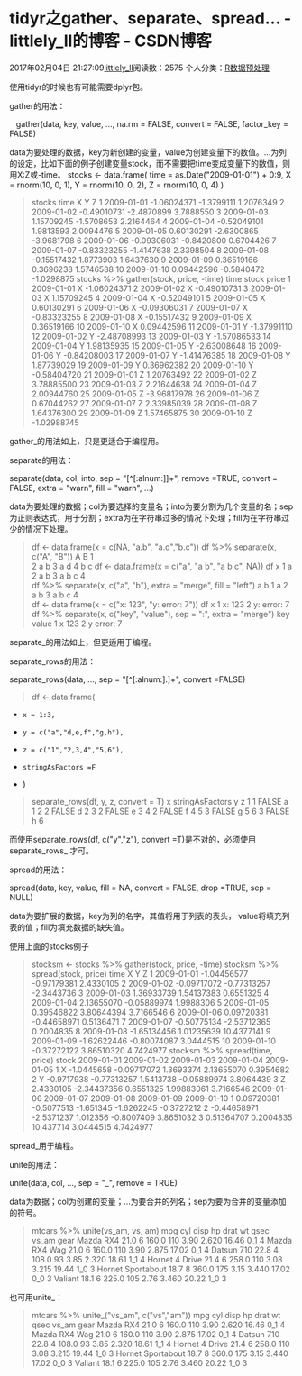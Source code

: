 # tidyr之gather、separate、spread… - littlely_ll的博客 - CSDN博客





2017年02月04日 21:27:09[littlely_ll](https://me.csdn.net/littlely_ll)阅读数：2575
个人分类：[R数据预处理](https://blog.csdn.net/littlely_ll/article/category/6700496)










使用tidyr的时候也有可能需要dplyr包。

gather的用法：

   gather(data, key, value, ..., na.rm = FALSE, convert = FALSE,
factor_key = FALSE)

data为要处理的数据，key为新创建的变量，value为创建变量下的数值。...为列的设定，比如下面的例子创建变量stock，而不需要把time变成变量下的数值，则用X:Z或-time。
stocks <- data.frame(
    time = as.Date("2009-01-01") + 0:9,
    X = rnorm(10, 0, 1),
    Y = rnorm(10, 0, 2),
    Z = rnorm(10, 0, 4)
)
> stocks
         time           X          Y          Z
1  2009-01-01 -1.06024371 -1.3799111  1.2076349
2  2009-01-02 -0.49010731 -2.4870899  3.7888550
3  2009-01-03  1.15709245 -1.5708653  2.2164464
4  2009-01-04 -0.52049101  1.9813593  2.0094476
5  2009-01-05  0.60130291 -2.6300865 -3.9681798
6  2009-01-06 -0.09306031 -0.8420800  0.6704426
7  2009-01-07 -0.83323255 -1.4147638  2.3398504
8  2009-01-08 -0.15517432  1.8773903  1.6437630
9  2009-01-09  0.36519166  0.3696238  1.5746588
10 2009-01-10  0.09442596 -0.5840472 -1.0298875
stocks %>% gather(stock, price, -time)
         time stock       price
1  2009-01-01     X -1.06024371
2  2009-01-02     X -0.49010731
3  2009-01-03     X  1.15709245
4  2009-01-04     X -0.52049101
5  2009-01-05     X  0.60130291
6  2009-01-06     X -0.09306031
7  2009-01-07     X -0.83323255
8  2009-01-08     X -0.15517432
9  2009-01-09     X  0.36519166
10 2009-01-10     X  0.09442596
11 2009-01-01     Y -1.37991110
12 2009-01-02     Y -2.48708993
13 2009-01-03     Y -1.57086533
14 2009-01-04     Y  1.98135935
15 2009-01-05     Y -2.63008648
16 2009-01-06     Y -0.84208003
17 2009-01-07     Y -1.41476385
18 2009-01-08     Y  1.87739029
19 2009-01-09     Y  0.36962382
20 2009-01-10     Y -0.58404720
21 2009-01-01     Z  1.20763492
22 2009-01-02     Z  3.78885500
23 2009-01-03     Z  2.21644638
24 2009-01-04     Z  2.00944760
25 2009-01-05     Z -3.96817978
26 2009-01-06     Z  0.67044262
27 2009-01-07     Z  2.33985039
28 2009-01-08     Z  1.64376300
29 2009-01-09     Z  1.57465875
30 2009-01-10     Z -1.02988745

gather_的用法如上，只是更适合于编程用。



separate的用法：

separate(data, col, into, sep = "[^[:alnum:]]+", remove =TRUE,
convert = FALSE, extra = "warn", fill = "warn", ...)

data为要处理的数据；col为要选择的变量名；into为要分割为几个变量的名；sep为正则表达式，用于分割；extra为在字符串过多的情况下处理；fill为在字符串过少的情况下处理。
> df <- data.frame(x = c(NA, "a.b", "a.d","b.c"))
> df %>% separate(x, c("A", "B"))
     A    B
1  
2    a    b
3    a    d
4    b    c
> df <- data.frame(x = c("a", "a b", "a b c", NA))
> df
      x
1     a
2   a b
3 a b c
4  
df %>% separate(x, c("a", "b"), extra = "merge", fill = "left")
     a    b
1     a
2    a    b
3    a  b c
4  
> df <- data.frame(x = c("x: 123", "y: error: 7"))
> df
            x
1      x: 123
2 y: error: 7
> df %>% separate(x, c("key", "value"), sep = ":", extra = "merge")
  key     value
1   x       123
2   y  error: 7

separate_的用法如上，但更适用于编程。

separate_rows的用法：

separate_rows(data, ..., sep = "[^[:alnum:].]+", convert =FALSE)
> df <- data.frame(
+     x = 1:3,
+     y = c("a","d,e,f","g,h"),
+     z = c("1","2,3,4","5,6"),
+     stringAsFactors =F
+ )
> separate_rows(df, y, z, convert = T)
  x stringAsFactors y z
1 1           FALSE a 1
2 2           FALSE d 2
3 2           FALSE e 3
4 2           FALSE f 4
5 3           FALSE g 5
6 3           FALSE h 6

而使用separate_rows(df, c("y","z"), convert =T)是不对的，必须使用separate_rows_ 才可。

spread的用法：

spread(data, key, value, fill = NA, convert = FALSE, drop =TRUE,
sep = NULL)

data为要扩展的数据，key为列的名字，其值将用于列表的表头， value将填充列表的值；fill为填充数据的缺失值。

使用上面的stocks例子
> stocksm <- stocks %>% gather(stock, price, -time)
> stocksm %>% spread(stock, price)
         time           X           Y          Z
1  2009-01-01 -1.04456577 -0.97179381  2.4330105
2  2009-01-02 -0.09717072 -0.77313257 -2.3443736
3  2009-01-03  1.36933739  1.54137383  0.6551325
4  2009-01-04  2.13655070 -0.05889974  1.9988306
5  2009-01-05  0.39546822  3.80644394  3.7166546
6  2009-01-06  0.09720381 -0.44658971  0.5136471
7  2009-01-07 -0.50775134 -2.53712365  0.2004835
8  2009-01-08 -1.65134456  1.01235639 10.4377141
9  2009-01-09 -1.62622446 -0.80074087  3.0444515
10 2009-01-10 -0.37272122  3.86510320  4.7424977
> stocksm %>% spread(time, price)
  stock 2009-01-01  2009-01-02 2009-01-03  2009-01-04 2009-01-05
1     X -1.0445658 -0.09717072  1.3693374  2.13655070  0.3954682
2     Y -0.9717938 -0.77313257  1.5413738 -0.05889974  3.8064439
3     Z  2.4330105 -2.34437356  0.6551325  1.99883061  3.7166546
   2009-01-06 2009-01-07 2009-01-08 2009-01-09 2009-01-10
1  0.09720381 -0.5077513  -1.651345 -1.6262245 -0.3727212
2 -0.44658971 -2.5371237   1.012356 -0.8007409  3.8651032
3  0.51364707  0.2004835  10.437714  3.0444515  4.7424977

spread_用于编程。

unite的用法：

unite(data, col, ..., sep = "_", remove = TRUE)

data为数据；col为创建的变量；...为要合并的列名；sep为要为合并的变量添加的符号。
> mtcars %>%
    unite(vs_am, vs, am)
                     mpg cyl  disp  hp drat    wt  qsec vs_am gear
Mazda RX4           21.0   6 160.0 110 3.90 2.620 16.46   0_1    4
Mazda RX4 Wag       21.0   6 160.0 110 3.90 2.875 17.02   0_1    4
Datsun 710          22.8   4 108.0  93 3.85 2.320 18.61   1_1    4
Hornet 4 Drive      21.4   6 258.0 110 3.08 3.215 19.44   1_0    3
Hornet Sportabout   18.7   8 360.0 175 3.15 3.440 17.02   0_0    3
Valiant             18.1   6 225.0 105 2.76 3.460 20.22   1_0    3

也可用unite_：
> mtcars %>%
    unite_("vs_am", c("vs","am"))
                     mpg cyl  disp  hp drat    wt  qsec vs_am gear
Mazda RX4           21.0   6 160.0 110 3.90 2.620 16.46   0_1    4
Mazda RX4 Wag       21.0   6 160.0 110 3.90 2.875 17.02   0_1    4
Datsun 710          22.8   4 108.0  93 3.85 2.320 18.61   1_1    4
Hornet 4 Drive      21.4   6 258.0 110 3.08 3.215 19.44   1_0    3
Hornet Sportabout   18.7   8 360.0 175 3.15 3.440 17.02   0_0    3
Valiant             18.1   6 225.0 105 2.76 3.460 20.22   1_0    3








